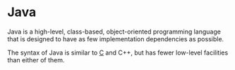 # Java 
Java is a high-level, class-based, object-oriented programming language that is designed to have as few implementation dependencies as possible.

The syntax of Java is similar to [C](/wiki/C) and C++, but has fewer low-level facilities than either of them.
            
            
            